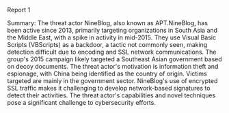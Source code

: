 
Report 1

Summary:
The threat actor NineBlog, also known as APT.NineBlog, has been active since 2013, primarily targeting organizations in South Asia and the Middle East, with a spike in activity in mid-2015. They use Visual Basic Scripts (VBScripts) as a backdoor, a tactic not commonly seen, making detection difficult due to encoding and SSL network communications. The group's 2015 campaign likely targeted a Southeast Asian government based on decoy documents. The threat actor's motivation is information theft and espionage, with China being identified as the country of origin. Victims targeted are mainly in the government sector. NineBlog's use of encrypted SSL traffic makes it challenging to develop network-based signatures to detect their activities. The threat actor's capabilities and novel techniques pose a significant challenge to cybersecurity efforts.


